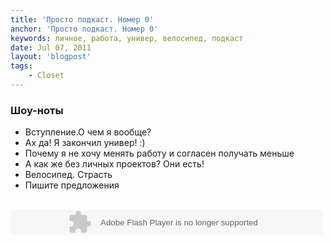 ```yaml
---
title: 'Просто подкаст. Номер 0'
anchor: 'Просто подкаст. Номер 0'
keywords: личное, работа, универ, велосипед, подкаст
date: Jul 07, 2011
layout: 'blogpost'
tags:
    - Closet
---
```


### Шоу-ноты

- Вступление.О чем я вообще?<br>
- Ах да! Я закончил универ! :)<br>
- Почему я не хочу менять работу и согласен получать меньше<br>
- А как же без личных проектов? Они есть!<br>
- Велосипед. Страсть<br>
- Пишите предложения<br><br>

<object width="500" height="40" classid="clsid:D27CDB6E-AE6D-11cf-96B8-444553540000">
    <param name="movie" value="http://s.rpod.ru/swf/playa.swf?xmlURL=http%3A%2F%2Fs.rpod.ru%2Fxml%2Faudio%2Fa200832.xml">
    <param name="allowfullscreen" value="true">
    <param name="allowscriptaccess" value="always">
    <embed src="http://s.rpod.ru/swf/playa.swf?xmlURL=http%3A%2F%2Fs.rpod.ru%2Fxml%2Faudio%2Fa200832.xml" type="application/x-shockwave-flash" allowscriptaccess="always" allowfullscreen="true" width="500" height="40">
</object>